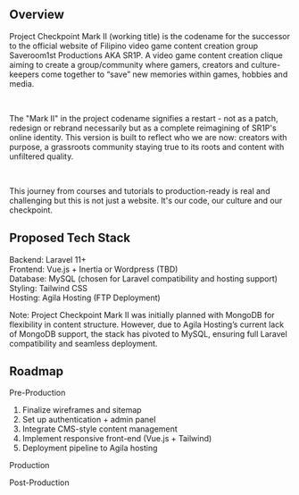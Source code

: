 ## Overview 

Project Checkpoint Mark II (working title) is the codename for the successor to the
official website of Filipino video game content creation group Saveroom1st Productions AKA SR1P. A video game content creation clique aiming to create a group/community where gamers, creators and culture-keepers come together to “save” new memories within games, hobbies and media.

<br>

The "Mark II" in the project codename signifies a restart - not as a patch, redesign or
rebrand necessarily but as a complete reimagining of SR1P's online identity. This version 
is built to reflect who we are now: creators with purpose, a grassroots community staying
true to its roots and content with unfiltered quality. 

<br>

This journey from courses and tutorials to production-ready is real and challenging but 
this is not just a website. It's our code, our culture and our checkpoint. 

## Proposed Tech Stack 
Backend: Laravel 11+ <br>
Frontend: Vue.js + Inertia or Wordpress (TBD) <br>
Database: MySQL (chosen for Laravel compatibility and hosting support) <br>
Styling: Tailwind CSS <br>
Hosting: Agila Hosting (FTP Deployment) <br>

Note: Project Checkpoint Mark II was initially planned with MongoDB for flexibility in content structure. However, due to Agila Hosting’s current lack of MongoDB support, the stack has pivoted to MySQL, ensuring full Laravel compatibility and seamless deployment.

## Roadmap 

Pre-Production

1. Finalize wireframes and sitemap 
2. Set up authentication + admin panel
3. Integrate CMS-style content management
4. Implement responsive front-end (Vue.js + Tailwind)
5. Deployment pipeline to Agila hosting 

Production 

Post-Production
